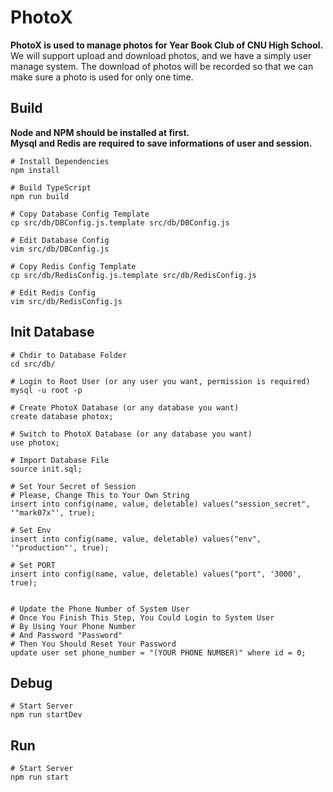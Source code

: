 # PhotoX
**PhotoX is used to manage photos for Year Book Club of CNU High School.**  
We will support upload and download photos, and we have a simply user manage system. The download of photos will be recorded so that we can make sure a photo is used for only one time.  

## Build
**Node and NPM should be installed at first.**  
**Mysql and Redis are required to save informations of user and session.**  
```shell script
# Install Dependencies
npm install

# Build TypeScript
npm run build

# Copy Database Config Template
cp src/db/DBConfig.js.template src/db/DBConfig.js

# Edit Database Config
vim src/db/DBConfig.js

# Copy Redis Config Template
cp src/db/RedisConfig.js.template src/db/RedisConfig.js

# Edit Redis Config
vim src/db/RedisConfig.js
```

## Init Database
```shell script
# Chdir to Database Folder
cd src/db/

# Login to Root User (or any user you want, permission is required)
mysql -u root -p

# Create PhotoX Database (or any database you want)
create database photox;

# Switch to PhotoX Database (or any database you want)
use photox;

# Import Database File
source init.sql;

# Set Your Secret of Session
# Please, Change This to Your Own String
insert into config(name, value, deletable) values("session_secret", '"mark07x"', true);

# Set Env
insert into config(name, value, deletable) values("env", '"production"', true);

# Set PORT
insert into config(name, value, deletable) values("port", '3000', true);


# Update the Phone Number of System User
# Once You Finish This Step, You Could Login to System User
# By Using Your Phone Number
# And Password "Password"
# Then You Should Reset Your Password
update user set phone_number = "(YOUR PHONE NUMBER)" where id = 0;
```

## Debug
```shell script
# Start Server
npm run startDev
```

## Run
```shell script
# Start Server
npm run start
```
